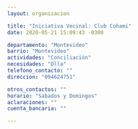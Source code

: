 ```yaml
---
layout: organizacion

title: "Iniciativa Vecinal: Club Cohami"
date: 2020-05-21 15:09:43 -0300

departamento: "Montevideo"
barrio: "Montevideo"
actividades: "Conciliación"
necesidades: "Olla"
telefono_contacto: ""
direccion: "094624751"

otros_contactos: ""
horario: "Sabados y Domingos"
aclaraciones: ""
cuenta_bancaria: ""

---
```

